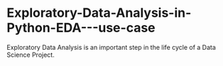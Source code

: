 # Exploratory-Data-Analysis-in-Python-EDA---use-case
 Exploratory Data Analysis is an important step in the life cycle of a Data Science Project.
